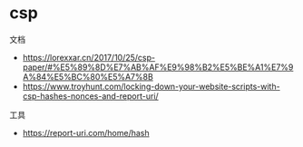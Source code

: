 # csp



文档
- https://lorexxar.cn/2017/10/25/csp-paper/#%E5%89%8D%E7%AB%AF%E9%98%B2%E5%BE%A1%E7%9A%84%E5%BC%80%E5%A7%8B
- https://www.troyhunt.com/locking-down-your-website-scripts-with-csp-hashes-nonces-and-report-uri/

工具
- https://report-uri.com/home/hash

